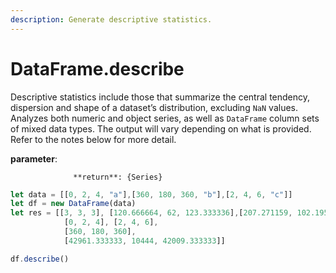 ```yaml
---
description: Generate descriptive statistics.
---
```


# DataFrame.describe

Descriptive statistics include those that summarize the central tendency, dispersion and shape of a dataset’s distribution, excluding `NaN` values. Analyzes both numeric and object series, as well as `DataFrame` column sets of mixed data types. The output will vary depending on what is provided. Refer to the notes below for more detail.

**parameter**: 

                  **return**: {Series}



```javascript
let data = [[0, 2, 4, "a"],[360, 180, 360, "b"],[2, 4, 6, "c"]]
let df = new DataFrame(data)
let res = [[3, 3, 3], [120.666664, 62, 123.333336],[207.271159, 102.19589, 204.961785],
            [0, 2, 4], [2, 4, 6],
            [360, 180, 360],
            [42961.333333, 10444, 42009.333333]]

df.describe()
```

